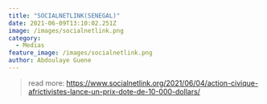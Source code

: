 ```yaml
---
title: "SOCIALNETLINK(SENEGAL)"
date: 2021-06-09T13:10:02.251Z
image: /images/socialnetlink.png
category:
  - Medias
feature_image: /images/socialnetlink.png
author: Abdoulaye Guene
---
```

>read more: https://www.socialnetlink.org/2021/06/04/action-civique-africtivistes-lance-un-prix-dote-de-10-000-dollars/
